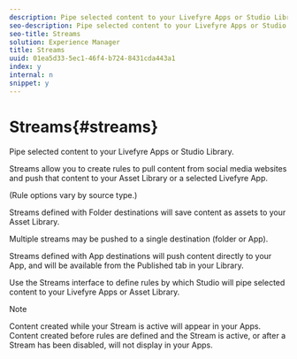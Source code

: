 ```yaml
---
description: Pipe selected content to your Livefyre Apps or Studio Library.
seo-description: Pipe selected content to your Livefyre Apps or Studio Library.
seo-title: Streams
solution: Experience Manager
title: Streams
uuid: 01ea5d33-5ec1-46f4-b724-8431cda443a1
index: y
internal: n
snippet: y
---
```


# Streams{#streams}

Pipe selected content to your Livefyre Apps or Studio Library.

Streams allow you to create rules to pull content from social media websites and push that content to your Asset Library or a selected Livefyre App.

(Rule options vary by source type.)

Streams defined with Folder destinations will save content as assets to your Asset Library.

Multiple streams may be pushed to a single destination (folder or App).

Streams defined with App destinations will push content directly to your App, and will be available from the Published tab in your Library.

Use the Streams interface to define rules by which Studio will pipe selected content to your Livefyre Apps or Asset Library.

>[!NOTE]
>
>Content created while your Stream is active will appear in your Apps. Content created before rules are defined and the Stream is active, or after a Stream has been disabled, will not display in your Apps.

